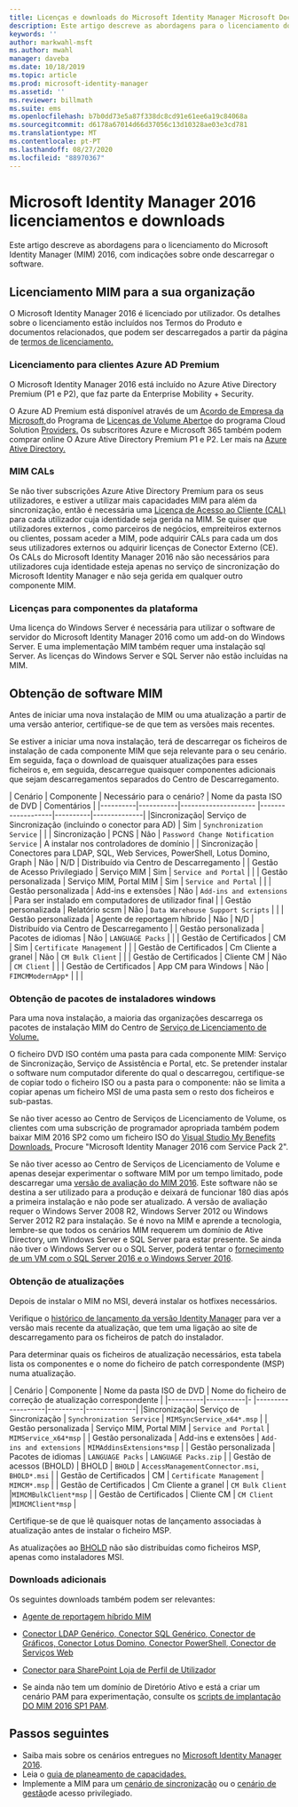 ```yaml
---
title: Licenças e downloads do Microsoft Identity Manager Microsoft Docs
description: Este artigo descreve as abordagens para o licenciamento do Microsoft Identity Manager (MIM) 2016, com indicações sobre onde descarregar o software.
keywords: ''
author: markwahl-msft
ms.author: mwahl
manager: daveba
ms.date: 10/18/2019
ms.topic: article
ms.prod: microsoft-identity-manager
ms.assetid: ''
ms.reviewer: billmath
ms.suite: ems
ms.openlocfilehash: b7b0dd73e5a87f338dc8cd91e61ee6a19c84068a
ms.sourcegitcommit: d6178a67014d66d37056c13d10328ae03e3cd781
ms.translationtype: MT
ms.contentlocale: pt-PT
ms.lasthandoff: 08/27/2020
ms.locfileid: "88970367"
---
```

# <a name="microsoft-identity-manager-2016-licensing-and-downloads"></a>Microsoft Identity Manager 2016 licenciamentos e downloads

Este artigo descreve as abordagens para o licenciamento do Microsoft Identity Manager (MIM) 2016, com indicações sobre onde descarregar o software.

## <a name="licensing-mim-for-your-organization"></a>Licenciamento MIM para a sua organização

O Microsoft Identity Manager 2016 é licenciado por utilizador.  Os detalhes sobre o licenciamento estão incluídos nos Termos do Produto e documentos relacionados, que podem ser descarregados a partir da página de [termos de licenciamento.](https://www.microsoft.com/licensing/product-licensing/products.aspx)

### <a name="licensing-for-azure-ad-premium-customers"></a>Licenciamento para clientes Azure AD Premium

O Microsoft Identity Manager 2016 está incluído no Azure Ative Directory Premium (P1 e P2), que faz parte da Enterprise Mobility + Security.

O Azure AD Premium está disponível através de um [Acordo de Empresa da Microsoft,](https://www.microsoft.com/licensing/licensing-programs/enterprise.aspx)do Programa de [Licenças de Volume Aberto](https://www.microsoft.com/licensing/licensing-programs/open-license.aspx)e do programa Cloud Solution [Providers.](https://go.microsoft.com/fwlink/?LinkId=614968&clcid=0x409) Os subscritores Azure e Microsoft 365 também podem comprar online O Azure Ative Directory Premium P1 e P2.  Ler mais na [Azure Ative Directory.](https://azure.microsoft.com/pricing/details/active-directory/)

### <a name="mim-cals"></a>MIM CALs

Se não tiver subscrições Azure Ative Directory Premium para os seus utilizadores, e estiver a utilizar mais capacidades MIM para além da sincronização, então é necessária uma [Licença de Acesso ao Cliente (CAL)](https://www.microsoft.com/licensing/product-licensing/client-access-license.aspx) para cada utilizador cuja identidade seja gerida na MIM. Se quiser que utilizadores externos , como parceiros de negócios, empreiteiros externos ou clientes, possam aceder a MIM, pode adquirir CALs para cada um dos seus utilizadores externos ou adquirir licenças de Conector Externo (CE). Os CALs do Microsoft Identity Manager 2016 não são necessários para utilizadores cuja identidade esteja apenas no serviço de sincronização do Microsoft Identity Manager e não seja gerida em qualquer outro componente MIM.

### <a name="licenses-for-platform-components"></a>Licenças para componentes da plataforma

Uma licença do Windows Server é necessária para utilizar o software de servidor do Microsoft Identity Manager 2016 como um add-on do Windows Server. E uma implementação MIM também requer uma instalação sql Server.  As licenças do Windows Server e SQL Server não estão incluídas na MIM.

## <a name="obtaining-mim-software"></a>Obtenção de software MIM

Antes de iniciar uma nova instalação de MIM ou uma atualização a partir de uma versão anterior, certifique-se de que tem as versões mais recentes.

Se estiver a iniciar uma nova instalação, terá de descarregar os ficheiros de instalação de cada componente MIM que seja relevante para o seu cenário. Em seguida, faça o download de quaisquer atualizações para esses ficheiros e, em seguida, descarregue quaisquer componentes adicionais que sejam descarregamentos separados do Centro de Descarregamento.


| Cenário | Componente | Necessário para o cenário? | Nome da pasta ISO de DVD | Comentários |
|----------|-----------|---------------------   |-------------------|----------|--------------|
|Sincronização| Serviço de Sincronização (incluindo o conector para AD) | Sim | `Synchronization Service` | |
| Sincronização | PCNS | Não | `Password Change Notification Service` |  A instalar nos controladores de domínio |
| Sincronização | Conectores para LDAP, SQL, Web Services, PowerShell, Lotus Domino, Graph | Não | N/D | Distribuído via Centro de Descarregamento |
| Gestão de Acesso Privilegiado | Serviço MIM | Sim | `Service and Portal` | |
| Gestão personalizada | Serviço MIM, Portal MIM | Sim | `Service and Portal` | |
| Gestão personalizada | Add-ins e extensões | Não | `Add-ins and extensions` | Para ser instalado em computadores de utilizador final |
| Gestão personalizada | Relatório scsm | Não | `Data Warehouse Support Scripts` | |
| Gestão personalizada | Agente de reportagem híbrido | Não | N/D | Distribuído via Centro de Descarregamento |
| Gestão personalizada | Pacotes de idiomas | Não | `LANGUAGE Packs` | |
| Gestão de Certificados | CM | Sim | `Certificate Management` | |
| Gestão de Certificados | Cm Cliente a granel | Não | `CM Bulk Client` | |
| Gestão de Certificados | Cliente CM | Não | `CM Client`  | |
| Gestão de Certificados | App CM para Windows | Não | `FIMCMModernApp*` | | |

### <a name="obtaining-windows-installer-packages"></a>Obtenção de pacotes de instaladores windows

Para uma nova instalação, a maioria das organizações descarrega os pacotes de instalação MIM do Centro de [Serviço de Licenciamento de Volume.](https://www.microsoft.com/licensing/servicecenter/default.aspx) 


O ficheiro DVD ISO contém uma pasta para cada componente MIM: Serviço de Sincronização, Serviço de Assistência e Portal, etc. Se pretender instalar o software num computador diferente do qual o descarregou, certifique-se de copiar todo o ficheiro ISO ou a pasta para o componente: não se limita a copiar apenas um ficheiro MSI de uma pasta sem o resto dos ficheiros e sub-pastas.

Se não tiver acesso ao Centro de Serviços de Licenciamento de Volume, os clientes com uma subscrição de programador apropriada também podem baixar MIM 2016 SP2 como um ficheiro ISO do [Visual Studio My Benefits Downloads.](https://my.visualstudio.com/Downloads?q=Microsoft%20Identity%20Manager%202016%20with%20Service%20Pack%202&pgroup=)  Procure "Microsoft Identity Manager 2016 com Service Pack 2".  

Se não tiver acesso ao Centro de Serviços de Licenciamento de Volume e apenas desejar experimentar o software MIM por um tempo limitado, pode descarregar uma [versão de avaliação do MIM 2016](https://www.microsoft.com/en-us/download/details.aspx?id=48244). Este software não se destina a ser utilizado para a produção e deixará de funcionar 180 dias após a primeira instalação e não pode ser atualizado. A versão de avaliação requer o Windows Server 2008 R2, Windows Server 2012 ou Windows Server 2012 R2 para instalação.  Se é novo na MIM e aprende a tecnologia, lembre-se que todos os cenários MIM requerem um domínio de Ative Directory, um Windows Server e SQL Server para estar presente. Se ainda não tiver o Windows Server ou o SQL Server, poderá tentar o [fornecimento de um VM com o SQL Server 2016 e o Windows Server 2016](https://azure.microsoft.com/blog/azure-images-sql-server-2016-on-windows-server-2016/).

### <a name="obtaining-updates"></a>Obtenção de atualizações

Depois de instalar o MIM no MSI, deverá instalar os hotfixes necessários.

Verifique o [histórico de lançamento da versão Identity Manager](./reference/version-history.md) para ver a versão mais recente da atualização, que tem uma ligação ao site de descarregamento para os ficheiros de patch do instalador.

Para determinar quais os ficheiros de atualização necessários, esta tabela lista os componentes e o nome do ficheiro de patch correspondente (MSP) numa atualização.

| Cenário | Componente | Nome da pasta ISO de DVD | Nome do ficheiro de correção de atualização correspondente |
|----------|-----------|-   |-------------------|----------|--------------|
|Sincronização| Serviço de Sincronização | `Synchronization Service` | `MIMSyncService_x64*.msp` |
| Gestão personalizada | Serviço MIM, Portal MIM | `Service and Portal` | `MIMService_x64*msp` |
| Gestão personalizada | Add-ins e extensões | `Add-ins and extensions` | `MIMAddinsExtensions*msp` |
| Gestão personalizada | Pacotes de idiomas | `LANGUAGE Packs` | `LANGUAGE Packs.zip` |
| Gestão de acessos (BHOLD) | BHOLD | `BHOLD` | `AccessManagementConnector.msi`, `BHOLD*.msi` |
| Gestão de Certificados | CM |  `Certificate Management` | `MIMCM*.msp` |
| Gestão de Certificados | Cm Cliente a granel |  `CM Bulk Client` |`MIMCMBulkClient*msp` |
| Gestão de Certificados | Cliente CM | `CM Client` |`MIMCMClient*msp` |

Certifique-se de que lê quaisquer notas de lançamento associadas à atualização antes de instalar o ficheiro MSP.

As atualizações ao [BHOLD](https://www.microsoft.com/download/details.aspx?id=55950) não são distribuídas como ficheiros MSP, apenas como instaladores MSI.

### <a name="additional-downloads"></a>Downloads adicionais

Os seguintes downloads também podem ser relevantes:

- [Agente de reportagem híbrido MIM](https://www.microsoft.com/download/details.aspx?id=55112)

- [Conector LDAP Genérico, Conector SQL Genérico, Conector de Gráficos, Conector Lotus Domino, Conector PowerShell, Conector de Serviços Web](https://go.microsoft.com/fwlink/?LinkId=717495)

- [Conector para SharePoint Loja de Perfil de Utilizador](https://www.microsoft.com/download/details.aspx?id=41164)

- Se ainda não tem um domínio de Diretório Ativo e está a criar um cenário PAM para experimentação, consulte os [scripts de implantação DO MIM 2016 SP1 PAM](sp1-deployment-scripts.md).

## <a name="next-steps"></a>Passos seguintes

- Saiba mais sobre os cenários entregues no [Microsoft Identity Manager 2016](microsoft-identity-manager-2016.md).
- Leia o [guia de planeamento de capacidades.](capacity-planning-guide.md)
- Implemente a MIM para um [cenário de sincronização](microsoft-identity-manager-deploy.md) ou o [cenário de gestão](./pam/privileged-identity-management-for-active-directory-domain-services.md)de acesso privilegiado.

